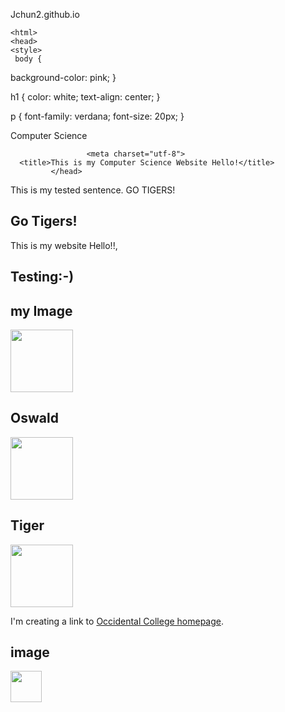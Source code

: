 Jchun2.github.io
 <!DOCTYPE HTML>
    <html>
    <head>
    <style>
     body {
  background-color: pink;
}

h1 {
  color: white;
  text-align: center;
}

p {
  font-family: verdana;
  font-size: 20px;
}
</style>
</head>
<body>
<head>Computer Science</head>

                     <meta charset="utf-8">
      <title>This is my Computer Science Website Hello!</title>
             </head>
<body> </body>
<body>
    <p> This is my tested sentence. GO TIGERS!</p>
    <section data-type""chapter">
    <h1 id="chapter1">Go Tigers!</h1>
    <p class""bluetext">This is my website Hello!!, 
    </p>
             </body>
<h1>Testing:-)</h1>
<h2>my Image</h2>
<img src="C:\Users\jchun\Downloads\computer.jpeg.png" width='100"' height='100"'/>
<h1>Oswald</h1>
<img src="C:\Users\jchun\Downloads\Oswald.jpg" width='100"' height='100"'/>
<h1>Tiger</h1>
<img src="C:\Users\jchun\Downloads\Bengal-tiger.jpg" width="100" height="100"/>
<p>I'm creating a link to
<a href="https://www.oxy.edu/">Occidental College homepage</a>.
<h1>image</h1>
<img height="50&quot;" src="C:\Users\jchun\Downloads\Jchun2.github.io\image\Occidental_College_Seal.png.png" width="50&quot;"/>
</p>
</body>
</html>

